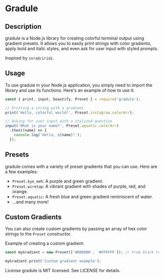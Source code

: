 # Gradule

## Description
gradule is a Node.js library for creating colorful terminal output using gradient presets. It allows you to easily print strings with color gradients, apply bold and italic styles, and even ask for user input with styled prompts.

Inspired by `cnrad/iridi`.

## Usage
To use gradule in your Node.js application, you simply need to import the library and use its functions. Here's an example of how to use it:

```js
const { print, input, beautify, Preset } = require('gradule');

// Printing a string with a gradient
print('Hello, colorful world!', Preset.instagram.colorArr);

// Asking for user input with a stylized question
input('What is your name?', Preset.aquatic.colorArr)
  .then((name) => {
    console.log(`Hello, ${name}!`);
  });

```

## Presets

gradule comes with a variety of preset gradients that you can use. Here are a few examples:

- `Preset.kye_meh`: A purple and green gradient.
- `Preset.wiretap`: A vibrant gradient with shades of purple, red, and orange.
- `Preset.aquatic`: A fresh blue and green gradient reminiscent of water.
- ...and many more!

## Custom Gradients
You can also create custom gradients by passing an array of hex color strings to the `Preset` constructor.

Example of creating a custom gradient:

```js
const myGradient = new Preset(['#000000', '#FFFFFF']); // From black to white

myGradient.print('Custom gradient example');
```

License
gradule is MIT licensed. See LICENSE for details.